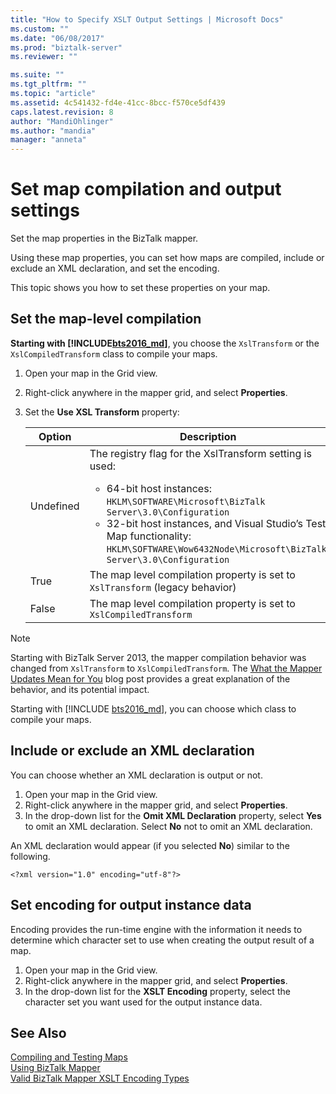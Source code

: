 ```yaml
---
title: "How to Specify XSLT Output Settings | Microsoft Docs"
ms.custom: ""
ms.date: "06/08/2017"
ms.prod: "biztalk-server"
ms.reviewer: ""

ms.suite: ""
ms.tgt_pltfrm: ""
ms.topic: "article"
ms.assetid: 4c541432-fd4e-41cc-8bcc-f570ce5df439
caps.latest.revision: 8
author: "MandiOhlinger"
ms.author: "mandia"
manager: "anneta"
---
```

# Set map compilation and output settings
Set the map properties in the BizTalk mapper. 

Using these map properties, you can set how maps are compiled, include or exclude an XML declaration, and set the encoding. 

This topic shows you how to set these properties on your map.

## Set the map-level compilation

<strong>Starting with <!-- BEGIN ERROR INCLUDE: Unable to resolve [!INCLUDE[bts2016_md](../includes/bts2016-md.md)]: Path(D:/a/1/s/target_repo/biztalk/core/how-to-specify-xslt-output-settings.md) contains invalid char.
Parameter name: path -->[!INCLUDE[bts2016_md](../includes/bts2016-md.md)]<!--END ERROR INCLUDE --></strong>, you choose the `XslTransform` or the `XslCompiledTransform` class to compile your maps. 

1. Open your map in the Grid view.
2. Right-click anywhere in the mapper grid, and select **Properties**.  
3. Set the **Use XSL Transform** property: 

    | Option | Description |
    | --- | --- |
    | Undefined | The registry flag for the XslTransform setting is used: <ul><li>64-bit host instances: `HKLM\SOFTWARE\Microsoft\BizTalk Server\3.0\Configuration`</li><li>32-bit host instances, and Visual Studio’s Test Map functionality: `HKLM\SOFTWARE\Wow6432Node\Microsoft\BizTalk Server\3.0\Configuration`</li></ul> | 
    | True | The map level compilation property is set to `XslTransform` (legacy behavior) | 
    | False | The map level compilation property is set to `XslCompiledTransform` | 

> [!NOTE]
> Starting with BizTalk Server 2013, the mapper compilation behavior was changed from `XslTransform` to `XslCompiledTransform`. The [What the Mapper Updates Mean for You](http://www.quicklearn.com/blog/2013/05/24/what-the-biztalk-server-2013-mapper-updates-mean-for-you/) blog post provides a great explanation of the behavior, and its potential impact. 
> 
> Starting with [!INCLUDE [bts2016_md](../includes/bts2016-md.md)], you can choose which class to compile your maps. 

## Include or exclude an XML declaration  
You can choose whether an XML declaration is output or not. 

1. Open your map in the Grid view.
2. Right-click anywhere in the mapper grid, and select **Properties**.  
3. In the drop-down list for the **Omit XML Declaration** property, select **Yes** to omit an XML declaration. Select **No** not to omit an XML declaration.  

An XML declaration would appear (if you selected **No**) similar to the following.  

```  
<?xml version="1.0" encoding="utf-8"?>  
```  

## Set encoding for output instance data  
Encoding provides the run-time engine with the information it needs to determine which character set to use when creating the output result of a map.  

1. Open your map in the Grid view.
2. Right-click anywhere in the mapper grid, and select **Properties**.    
3.  In the drop-down list for the **XSLT Encoding** property, select the character set you want used for the output instance data.  

## See Also  
 [Compiling and Testing Maps](../core/compiling-and-testing-maps.md)   
 [Using BizTalk Mapper](../core/using-biztalk-mapper.md)   
 [Valid BizTalk Mapper XSLT Encoding Types](../core/valid-biztalk-mapper-xslt-encoding-types.md)